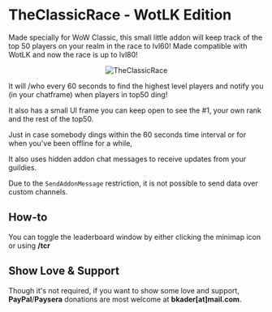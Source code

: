 # TheClassicRace - WotLK Edition

Made specially for WoW Classic, this small little addon will keep track of the top 50 players on your realm in the race to lvl60! Made compatible with WotLK and now the race is up to lvl80!

<p align="center"><img src="https://user-images.githubusercontent.com/4732702/141493033-4090a70f-e354-4f11-9e1c-ca4125c2f3e7.png" alt="TheClassicRace"/></p>

It will /who every 60 seconds to find the highest level players and notify you (in your chatframe) when players in top50 ding!

It also has a small UI frame you can keep open to see the #1, your own rank and the rest of the top50.

Just in case somebody dings within the 60 seconds time interval or for when you've been offline for a while,

It also uses hidden addon chat messages to receive updates from your guildies.

Due to the `SendAddonMessage` restriction, it is not possible to send data over custom channels.

## How-to

You can toggle the leaderboard window by either clicking the minimap icon or using **/tcr**

## Show Love & Support

Though it's not required, if you want to show some love and support, **PayPal**/**Paysera** donations are most welcome at **bkader[at]mail.com**.